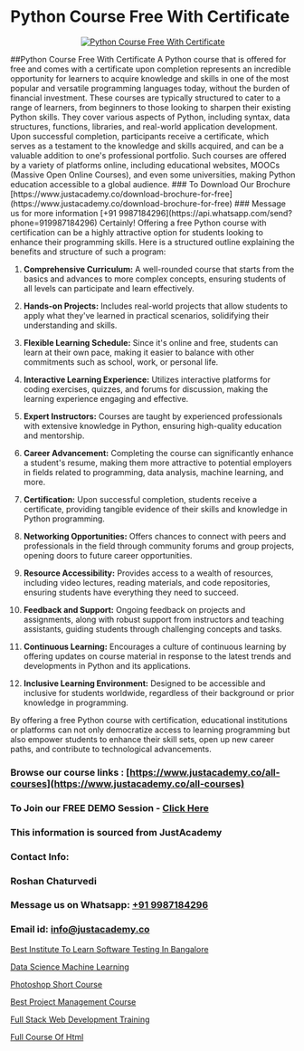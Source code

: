 # Python Course Free With Certificate

<p align="center">
  <a href="https://justacademy.co/course-detail/python-training">
    <img src="https://justacademy.co/storage2/course_image/1709713400_course_image.webp" alt="Python Course Free With Certificate">
  </a>
</p>
##Python Course Free With Certificate
A Python course that is offered for free and comes with a certificate upon completion represents an incredible opportunity for learners to acquire knowledge and skills in one of the most popular and versatile programming languages today, without the burden of financial investment. These courses are typically structured to cater to a range of learners, from beginners to those looking to sharpen their existing Python skills. They cover various aspects of Python, including syntax, data structures, functions, libraries, and real-world application development. Upon successful completion, participants receive a certificate, which serves as a testament to the knowledge and skills acquired, and can be a valuable addition to one's professional portfolio. Such courses are offered by a variety of platforms online, including educational websites, MOOCs (Massive Open Online Courses), and even some universities, making Python education accessible to a global audience.
### To Download Our Brochure [https://www.justacademy.co/download-brochure-for-free](https://www.justacademy.co/download-brochure-for-free)
### Message us for more information [+91 9987184296](https://api.whatsapp.com/send?phone=919987184296)
Certainly! Offering a free Python course with certification can be a highly attractive option for students looking to enhance their programming skills. Here is a structured outline explaining the benefits and structure of such a program:

1) **Comprehensive Curriculum:** A well-rounded course that starts from the basics and advances to more complex concepts, ensuring students of all levels can participate and learn effectively.

2) **Hands-on Projects:** Includes real-world projects that allow students to apply what they've learned in practical scenarios, solidifying their understanding and skills.

3) **Flexible Learning Schedule:** Since it's online and free, students can learn at their own pace, making it easier to balance with other commitments such as school, work, or personal life.

4) **Interactive Learning Experience:** Utilizes interactive platforms for coding exercises, quizzes, and forums for discussion, making the learning experience engaging and effective.

5) **Expert Instructors:** Courses are taught by experienced professionals with extensive knowledge in Python, ensuring high-quality education and mentorship.

6) **Career Advancement:** Completing the course can significantly enhance a student's resume, making them more attractive to potential employers in fields related to programming, data analysis, machine learning, and more.

7) **Certification:** Upon successful completion, students receive a certificate, providing tangible evidence of their skills and knowledge in Python programming.

8) **Networking Opportunities:** Offers chances to connect with peers and professionals in the field through community forums and group projects, opening doors to future career opportunities.

9) **Resource Accessibility:** Provides access to a wealth of resources, including video lectures, reading materials, and code repositories, ensuring students have everything they need to succeed.

10) **Feedback and Support:** Ongoing feedback on projects and assignments, along with robust support from instructors and teaching assistants, guiding students through challenging concepts and tasks.

11) **Continuous Learning:** Encourages a culture of continuous learning by offering updates on course material in response to the latest trends and developments in Python and its applications.

12) **Inclusive Learning Environment:** Designed to be accessible and inclusive for students worldwide, regardless of their background or prior knowledge in programming.

By offering a free Python course with certification, educational institutions or platforms can not only democratize access to learning programming but also empower students to enhance their skill sets, open up new career paths, and contribute to technological advancements.

### Browse our course links : [https://www.justacademy.co/all-courses](https://www.justacademy.co/all-courses) 
### To Join our FREE DEMO Session - [Click Here](https://www.justacademy.co/register-for-course-demo)


### This information is sourced from JustAcademy
### Contact Info:
### Roshan Chaturvedi
### Message us on Whatsapp: [+91 9987184296](https://api.whatsapp.com/send?phone=919987184296)
### Email id: [info@justacademy.co](mailto:info@justacademy.co)
                
[Best Institute To Learn Software Testing In Bangalore](https://www.linkedin.com/pulse/best-institute-learn-software-testing-bangalore-justacademy-boston-krkoe?trackingId=kMpV3BUuxTR0uJqbqE1QzQ%3D%3D&lipi=urn%3Ali%3Apage%3Ad_flagship3_company_admin%3BC7wHxoojR%2FG%2BgYiTIGaekw%3D%3D)

[Data Science Machine Learning](https://www.linkedin.com/pulse/data-science-machine-learning-justacademy-brisbane-zitxe?trackingId=ss9NVCiA3uWa8X2qqnqf2g%3D%3D&lipi=urn%3Ali%3Apage%3Ad_flagship3_company_admin%3Bvio13MbtTumTY%2Fh1upXELA%3D%3D)

[Photoshop Short Course](https://medium.com/@ranepooja/photoshop-short-course-cf3a88adf409)

[Best Project Management Course](https://medium.com/@negishivu99/best-project-management-course-5b898ef12bcd)

[Full Stack Web Development Training](https://justacademyin.github.io/Articles/Full-Stack-Web-Development-Training)

[Full Course Of Html](https://justacademyin.github.io/justacademy/full-course-of-html)

